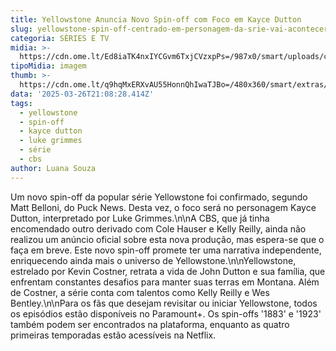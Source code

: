 ```yaml
---
title: Yellowstone Anuncia Novo Spin-off com Foco em Kayce Dutton
slug: yellowstone-spin-off-centrado-em-personagem-da-srie-vai-acontecer
categoria: SÉRIES E TV
midia: >-
  https://cdn.ome.lt/Ed8iaTK4nxIYCGvm6TxjCVzxpPs=/987x0/smart/uploads/conteudo/fotos/02_mPRI3Ua.jpg
tipoMidia: imagem
thumb: >-
  https://cdn.ome.lt/q9hqMxERXvAU55HonnQhIwaTJBo=/480x360/smart/extras/conteudos/01_jDPrr2V.jpg
data: '2025-03-26T21:08:28.414Z'
tags:
  - yellowstone
  - spin-off
  - kayce dutton
  - luke grimmes
  - série
  - cbs
author: Luana Souza
---
```


Um novo spin-off da popular série Yellowstone foi confirmado, segundo Matt Belloni, do Puck News. Desta vez, o foco será no personagem Kayce Dutton, interpretado por Luke Grimmes.\n\nA CBS, que já tinha encomendado outro derivado com Cole Hauser e Kelly Reilly, ainda não realizou um anúncio oficial sobre esta nova produção, mas espera-se que o faça em breve. Este novo spin-off promete ter uma narrativa independente, enriquecendo ainda mais o universo de Yellowstone.\n\nYellowstone, estrelado por Kevin Costner, retrata a vida de John Dutton e sua família, que enfrentam constantes desafios para manter suas terras em Montana. Além de Costner, a série conta com talentos como Kelly Reilly e Wes Bentley.\n\nPara os fãs que desejam revisitar ou iniciar Yellowstone, todos os episódios estão disponíveis no Paramount+. Os spin-offs '1883' e '1923' também podem ser encontrados na plataforma, enquanto as quatro primeiras temporadas estão acessíveis na Netflix.
